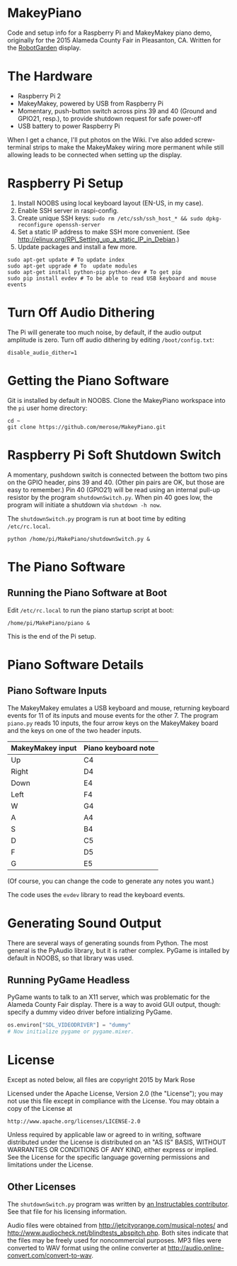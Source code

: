 # MakeyPiano
Code and setup info for a Raspberry Pi and MakeyMakey piano demo, originally for the 2015
Alameda County Fair in Pleasanton, CA. Written for the [RobotGarden](http://www.robotgarden.org/) display.

# The Hardware

* Raspberry Pi 2
* MakeyMakey, powered by USB from Raspberry Pi
* Momentary, push-button switch across pins 39 and 40 (Ground and GPIO21, resp.), to provide shutdown request for safe power-off
* USB battery to power Raspberry Pi

When I get a chance, I'll put photos on the Wiki. I've also added screw-terminal strips to make the MakeyMakey wiring more permanent while still allowing leads to be connected when setting up the display.

# Raspberry Pi Setup

1. Install NOOBS using local keyboard layout (EN-US, in my case).
1. Enable SSH server in raspi-config.
1. Create unique SSH keys: `sudo rm /etc/ssh/ssh_host_* && sudo dpkg-reconfigure openssh-server`
1. Set a static IP address to make SSH more convenient. (See http://elinux.org/RPi_Setting_up_a_static_IP_in_Debian.)
1. Update packages and install a few more.
```
sudo apt-get update # To update index
sudo apt-get upgrade # To  update modules
sudo apt-get install python-pip python-dev # To get pip
sudo pip install evdev # To be able to read USB keyboard and mouse events
```
# Turn Off Audio Dithering

The Pi will generate too much noise, by default, if the audio output amplitude is zero. Turn off audio dithering by editing `/boot/config.txt`:

```
disable_audio_dither=1
```

# Getting the Piano Software

Git is installed by default in NOOBS. Clone the MakeyPiano workspace into the `pi` user home directory:

```
cd ~
git clone https://github.com/merose/MakeyPiano.git
```

# Raspberry Pi Soft Shutdown Switch

A momentary, pushdown switch is connected between the bottom two pins on the GPIO header, pins 39 and 40. (Other pin pairs are OK, but those are easy to remember.) Pin 40 (GPIO21) will be read using an internal pull-up resistor by the program `shutdownSwitch.py`. When pin 40 goes low, the program will initiate a shutdown via `shutdown -h now`.

The `shutdownSwitch.py` program is run at boot time by editing `/etc/rc.local`.

```
python /home/pi/MakePiano/shutdownSwitch.py &
```

# The Piano Software

## Running the Piano Software at Boot

Edit `/etc/rc.local` to run the piano startup script at boot:

```
/home/pi/MakePiano/piano &
```

This is the end of the Pi setup.

# Piano Software Details

## Piano Software Inputs

The MakeyMakey emulates a USB keyboard and mouse, returning keyboard events for 11 of its inputs and mouse events for the other 7. The program `piano.py` reads 10 inputs, the four arrow keys on the MakeyMakey board and the keys on one of the two header inputs.

MakeyMakey input | Piano keyboard note
-----------------|--------------------
Up    | C4
Right | D4
Down  | E4
Left  | F4
W     | G4
A     | A4
S     | B4
D     | C5
F     | D5
G     | E5

(Of course, you can change the code to generate any notes you want.)

The code uses the `evdev` library to read the keyboard events.

# Generating Sound Output

There are several ways of generating sounds from Python. The most general is the PyAudio library, but it is rather complex. PyGame is intalled by default in NOOBS, so that library was used.

## Running PyGame Headless

PyGame wants to talk to an X11 server, which was problematic for the Alameda County Fair display. There is a way to avoid GUI output, though: specify a dummy video driver before intializing PyGame.

```python
os.environ["SDL_VIDEODRIVER"] = "dummy"
# Now initialize pygame or pygame.mixer.
```

# License

Except as noted below, all files are copyright 2015 by Mark Rose

Licensed under the Apache License, Version 2.0 (the "License");
you may not use this file except in compliance with the License.
You may obtain a copy of the License at

    http://www.apache.org/licenses/LICENSE-2.0

Unless required by applicable law or agreed to in writing, software
distributed under the License is distributed on an "AS IS" BASIS,
WITHOUT WARRANTIES OR CONDITIONS OF ANY KIND, either express or implied.
See the License for the specific language governing permissions and
limitations under the License.

## Other Licenses

The `shutdownSwitch.py` program was written by [an Instructables contributor](www.instructables.com/member/AndrewH7).
See that file for his licensing information.

Audio files were obtained from http://jetcityorange.com/musical-notes/ and http://www.audiocheck.net/blindtests_abspitch.php. Both sites indicate that the files may be freely used for noncommercial purposes. MP3 files were converted to WAV format using the online converter at http://audio.online-convert.com/convert-to-wav.